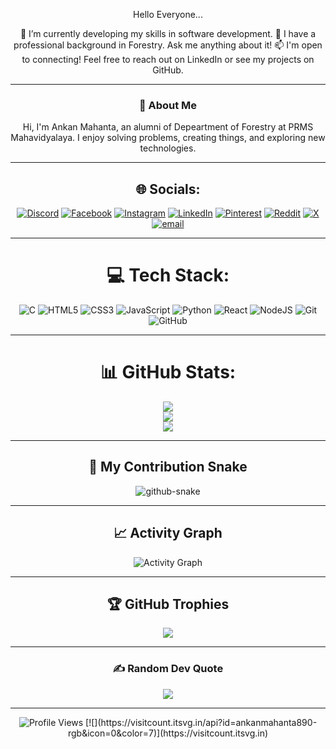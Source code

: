 <div align="center">

Hello Everyone...

🔭 I’m currently developing my skills in software development.
💬 I have a professional background in Forestry. Ask me anything about it!
📫 I'm open to connecting! Feel free to reach out on LinkedIn or see my projects on GitHub.

---

### 👋 About Me
Hi, I'm Ankan Mahanta, an alumni of Depeartment of Forestry at PRMS Mahavidyalaya. I enjoy solving problems, creating things, and exploring new technologies.

---

## 🌐 Socials:
[![Discord](https://img.shields.io/badge/Discord-%237289DA.svg?logo=discord&logoColor=white)](https://discord.gg/[YourUsername]) 
[![Facebook](https://img.shields.io/badge/Facebook-%231877F2.svg?logo=Facebook&logoColor=white)](https://facebook.com/[YourUsername]) 
[![Instagram](https://img.shields.io/badge/Instagram-%23E4405F.svg?logo=Instagram&logoColor=white)](https://instagram.com/[YourUsername]) 
[![LinkedIn](https://img.shields.io/badge/LinkedIn-%230077B5.svg?logo=linkedin&logoColor=white)](https://linkedin.com/in/[YourUsername]) 
[![Pinterest](https://img.shields.io/badge/Pinterest-%23E60023.svg?logo=Pinterest&logoColor=white)](https://pinterest.com/[YourUsername]/) 
[![Reddit](https://img.shields.io/badge/Reddit-%23FF4500.svg?logo=Reddit&logoColor=white)](https://reddit.com/user/[YourUsername]) 
[![X](https://img.shields.io/badge/X-black.svg?logo=X&logoColor=white)](https://x.com/[YourUsername]) 
[![email](https://img.shields.io/badge/Email-D14836?logo=gmail&logoColor=white)](mailto:[youremail@gmail.com])

---

# 💻 Tech Stack:
![C](https://img.shields.io/badge/c-%2300599C.svg?style=plastic&logo=c&logoColor=white) 
![HTML5](https://img.shields.io/badge/html5-%23E34F26.svg?style=plastic&logo=html5&logoColor=white) 
![CSS3](https://img.shields.io/badge/css3-%231572B6.svg?style=plastic&logo=css3&logoColor=white)
![JavaScript](https://img.shields.io/badge/javascript-%23323330.svg?style=plastic&logo=javascript&logoColor=%23F7DF1E) 
![Python](https://img.shields.io/badge/python-3670A0?style=plastic&logo=python&logoColor=ffdd54)
![React](https://img.shields.io/badge/react-%2320232a.svg?style=plastic&logo=react&logoColor=%2361DAFB)
![NodeJS](https://img.shields.io/badge/node.js-6DA55F?style=plastic&logo=node.js&logoColor=white)
![Git](https://img.shields.io/badge/git-%23F05033.svg?style=plastic&logo=git&logoColor=white) 
![GitHub](https://img.shields.io/badge/github-%23121011.svg?style=plastic&logo=github&logoColor=white)

---

# 📊 GitHub Stats:
![](https://github-readme-stats.vercel.app/api/top-langs/?username=ankanmahanta890-rgb&theme=aura&hide_border=false&include_all_commits=false&count_private=false&layout=compact)<br/>
![](https://github-readme-stats.vercel.app/api?username=ankanmahanta890-rgb&theme=aura&hide_border=false&include_all_commits=false&count_private=false)<br/>
![](https://github-readme-streak-stats.herokuapp.com/?user=ankanmahanta890-rgb&theme=aura&hide_border=false)<br/>

---

## 🐍 My Contribution Snake
<picture>
  <source media="(prefers-color-scheme: dark)" srcset="https://snk.svg.infra.repl.co/github/ankanmahanta890-rgb?theme=dark" />
  <source media="(prefers-color-scheme: light)" srcset="https://snk.svg.infra.repl.co/github/ankanmahanta890-rgb?theme=light" />
  <img alt="github-snake" src="https://snk.svg.infra.repl.co/github/ankanmahanta890-rgb" />
</picture>

---

## 📈 Activity Graph
<img src="https://github-readme-activity-graph.vercel.app/graph?username=ankanmahanta890-rgb&theme=react-dark&hide_border=true" alt="Activity Graph"/>

---

## 🏆 GitHub Trophies
![](https://github-profile-trophy.vercel.app/?username=ankanmahanta890-rgb&theme=neon&no-frame=false&no-bg=false&margin-w=4)

---

### ✍️ Random Dev Quote
![](https://quotes-github-readme.vercel.app/api?type=horizontal&theme=dark)

---

<img src="https://komarev.com/ghpvc/?username=ankanmahanta890-rgb&label=Profile%20views&color=0e75b6&style=flat" alt="Profile Views"/>
[![](https://visitcount.itsvg.in/api?id=ankanmahanta890-rgb&icon=0&color=7)](https://visitcount.itsvg.in)

</div>
